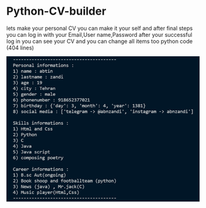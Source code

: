 # Python-CV-builder
lets make your personal CV 
you can make it your self and after final steps you can log in with your Email,User name,Password
after your successful log in you can see your CV and you can change all items too
python code (404 lines) 

![](https://github.com/Abtinz/Python-CV-builder/blob/main/CVmaker.jpg)
